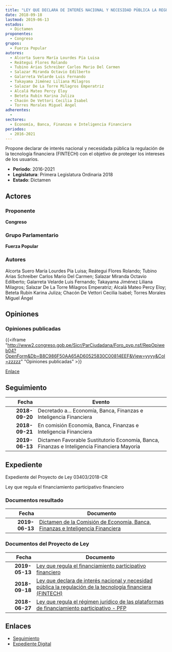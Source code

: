 ```yaml
---
title: "LEY QUE DECLARA DE INTERÉS NACIONAL Y NECESIDAD PÚBLICA LA REGULACIÓN DE LA TECNOLOGÍA FINANCIERA (FINTECH)"
date: 2018-09-18
lastmod: 2019-06-13
estados: 
  - Dictamen
proponentes: 
  - Congreso
grupos: 
  - Fuerza Popular
autores: 
  - Alcorta Suero María Lourdes Pía Luisa
  - Reátegui Flores Rolando
  - Tubino Arias Schreiber Carlos Mario Del Carmen
  - Salazar Miranda Octavio Edilberto
  - Galarreta Velarde Luis Fernando
  - Takayama Jiménez Liliana Milagros
  - Salazar De La Torre Milagros Emperatriz
  - Alcalá Mateo Percy Eloy
  - Beteta Rubín Karina Juliza
  - Chacón De Vettori Cecilia Isabel
  - Torres Morales Miguel Ángel
adherentes: 
  - 
sectores: 
  - Economía, Banca, Finanzas e Inteligencia Financiera
periodos: 
  - 2016-2021
---
```


Propone declarar de interés nacional y necesidada pública la regulación de la tecnología financiera (FINTECH) con el objetivo de proteger los intereses de los usuarios.

- **Periodo**: 2016-2021
- **Legislatura**: Primera Legislatura Ordinaria 2018
- **Estado**: Dictamen

## Actores

### Proponente

**Congreso**

### Grupo Parlamentario

**Fuerza Popular**

### Autores

Alcorta Suero María Lourdes Pía Luisa; Reátegui Flores Rolando; Tubino Arias Schreiber Carlos Mario Del Carmen; Salazar Miranda Octavio Edilberto; Galarreta Velarde Luis Fernando; Takayama Jiménez Liliana Milagros; Salazar De La Torre Milagros Emperatriz; Alcalá Mateo Percy Eloy; Beteta Rubín Karina Juliza; Chacón De Vettori Cecilia Isabel; Torres Morales Miguel Ángel


## Opiniones

### Opiniones publicadas

{{<iframe "http://www2.congreso.gob.pe/Sicr/ParCiudadana/Foro_pvp.nsf/RepOpiweb04?OpenForm&Db=B8C986F50AA65AD60525830C00814EEF&View=yyyy&Col=zzzzz" "Opiniones publicadas" >}}

[Enlace](http://www2.congreso.gob.pe/Sicr/ParCiudadana/Foro_pvp.nsf/RepOpiweb04?OpenForm&Db=B8C986F50AA65AD60525830C00814EEF&View=yyyy&Col=zzzzz)

## Seguimiento

| Fecha | Evento |
|------:|--------|
| **2018-09-20** | Decretado a... Economía, Banca, Finanzas e Inteligencia Financiera|
| **2018-09-21** | En comisión Economía, Banca, Finanzas e Inteligencia Financiera|
| **2019-06-13** | Dictamen Favorable Sustitutorio Economía, Banca, Finanzas e Inteligencia Financiera Mayoria|


## Expediente

Expediente del Proyecto de Ley 03403/2018-CR

Ley que regula el financiamiento participativo financiero


### Documentos resultado

| Fecha | Documento |
|------:|--------|
| **2019-06-13** | [Dictamen de la Comisión de Economía, Banca, Finanzas e Inteligencia Financiera](http://www.leyes.congreso.gob.pe/Documentos/2016_2021/Dictamenes/Proyectos_de_Ley/03083DC09MAY20190613.pdf) |

### Documentos del Proyecto de Ley

| Fecha | Documento |
|------:|--------|
| **2019-05-13** | [Ley que regula el financiamiento participativo financiero](http://www.leyes.congreso.gob.pe/Documentos/2016_2021/Proyectos_de_Ley_y_de_Resoluciones_Legislativas/PL0432420190513.pdf) |
| **2018-09-18** | [Ley que declara de interés nacional y necesidad pública la regulación de la tecnología financiera (FINTECH)](http://www.leyes.congreso.gob.pe/Documentos/2016_2021/Proyectos_de_Ley_y_de_Resoluciones_Legislativas/PL0340320180918.pdf) |
| **2018-06-27** | [Ley que regula el régimen jurídico de las plataformas de financiamiento participativo - PFP](http://www.leyes.congreso.gob.pe/Documentos/2016_2021/Proyectos_de_Ley_y_de_Resoluciones_Legislativas/PL0308320180627..pdf) |

## Enlaces 

- [Seguimiento](http://www2.congreso.gob.pe/Sicr/TraDocEstProc/CLProLey2016.nsf/f7fff46988ca05b1052578e100829cc7/e1b04cd8be2bcfa40525830d000656da?OpenDocument)
- [Expediente Digital](http://www2.congreso.gob.pe/Sicr/TraDocEstProc/CLProLey2016.nsf/f7fff46988ca05b1052578e100829cc7/e1b04cd8be2bcfa40525830d000656da?OpenDocument&Click=05257FB7005EB655.eb71d0cf91d8294e05256cdf006b5706/$Body/0.1C6C)
